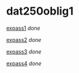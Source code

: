 # dat250oblig1

[expass1](https://github.com/Gudolv/dat250oblig1/blob/main/dat250-expass1.md) *done*

[expass2](https://github.com/Gudolv/dat250oblig1/blob/main/dat250-expass2.md) *done*

[expass3](https://github.com/Gudolv/dat250oblig1/blob/main/dat250-expass3.md) *done*

[expass4](https://github.com/Gudolv/dat250oblig1/blob/main/dat250-expass4.md) *done*
